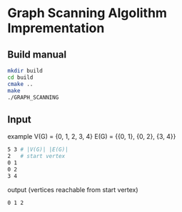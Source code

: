 # Graph Scanning Algolithm Imprementation

## Build manual

```bash
mkdir build
cd build
cmake ..
make
./GRAPH_SCANNING
```

## Input

example
V(G) = {0, 1, 2, 3, 4}
E(G) = {{0, 1}, {0, 2}, {3, 4}}

```bash
5 3 # |V(G)| |E(G)|
2   # start vertex
0 1
0 2
3 4
```
output (vertices reachable from start vertex) 
```bash
0 1 2 
```


